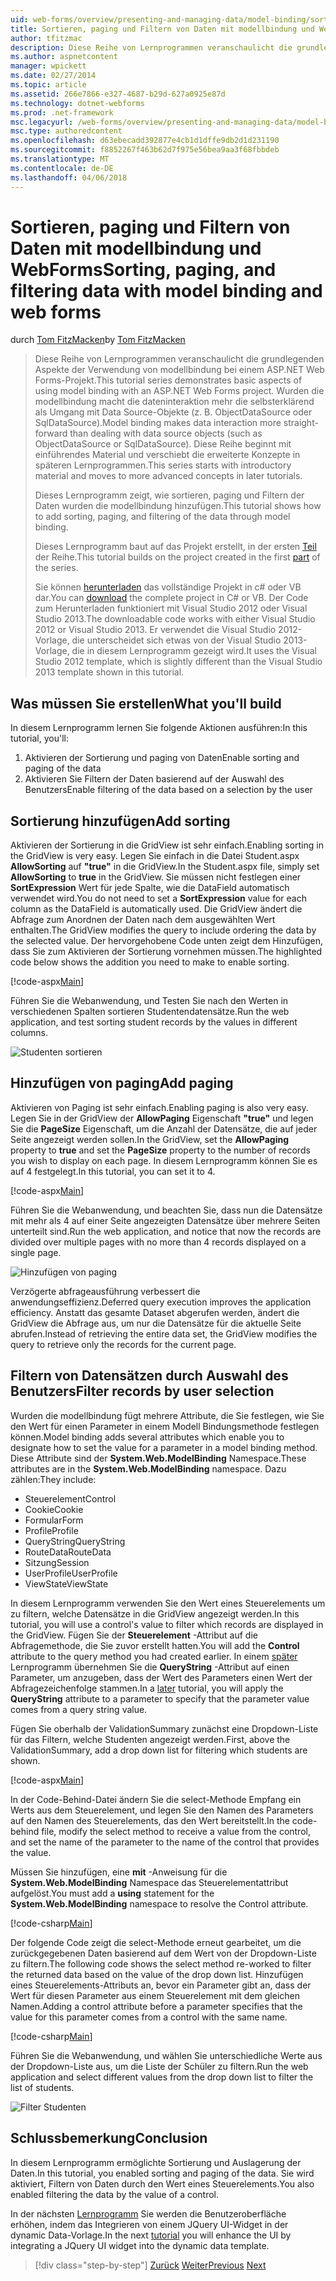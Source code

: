 ```yaml
---
uid: web-forms/overview/presenting-and-managing-data/model-binding/sorting-paging-and-filtering-data
title: Sortieren, paging und Filtern von Daten mit modellbindung und WebForms | Microsoft Docs
author: tfitzmac
description: Diese Reihe von Lernprogrammen veranschaulicht die grundlegenden Aspekte der Verwendung von modellbindung bei einem ASP.NET Web Forms-Projekt. Wurden die modellbindung macht die dateninteraktion Weitere gerade-...
ms.author: aspnetcontent
manager: wpickett
ms.date: 02/27/2014
ms.topic: article
ms.assetid: 266e7866-e327-4687-b29d-627a0925e87d
ms.technology: dotnet-webforms
ms.prod: .net-framework
msc.legacyurl: /web-forms/overview/presenting-and-managing-data/model-binding/sorting-paging-and-filtering-data
msc.type: authoredcontent
ms.openlocfilehash: d63ebecadd392877e4cb1d1dffe9db2d1d231190
ms.sourcegitcommit: f8852267f463b62d7f975e56bea9aa3f68fbbdeb
ms.translationtype: MT
ms.contentlocale: de-DE
ms.lasthandoff: 04/06/2018
---
```

<a name="sorting-paging-and-filtering-data-with-model-binding-and-web-forms"></a><span data-ttu-id="e4721-104">Sortieren, paging und Filtern von Daten mit modellbindung und WebForms</span><span class="sxs-lookup"><span data-stu-id="e4721-104">Sorting, paging, and filtering data with model binding and web forms</span></span>
====================
<span data-ttu-id="e4721-105">durch [Tom FitzMacken](https://github.com/tfitzmac)</span><span class="sxs-lookup"><span data-stu-id="e4721-105">by [Tom FitzMacken](https://github.com/tfitzmac)</span></span>

> <span data-ttu-id="e4721-106">Diese Reihe von Lernprogrammen veranschaulicht die grundlegenden Aspekte der Verwendung von modellbindung bei einem ASP.NET Web Forms-Projekt.</span><span class="sxs-lookup"><span data-stu-id="e4721-106">This tutorial series demonstrates basic aspects of using model binding with an ASP.NET Web Forms project.</span></span> <span data-ttu-id="e4721-107">Wurden die modellbindung macht die dateninteraktion mehr die selbsterklärend als Umgang mit Data Source-Objekte (z. B. ObjectDataSource oder SqlDataSource).</span><span class="sxs-lookup"><span data-stu-id="e4721-107">Model binding makes data interaction more straight-forward than dealing with data source objects (such as ObjectDataSource or SqlDataSource).</span></span> <span data-ttu-id="e4721-108">Diese Reihe beginnt mit einführendes Material und verschiebt die erweiterte Konzepte in späteren Lernprogrammen.</span><span class="sxs-lookup"><span data-stu-id="e4721-108">This series starts with introductory material and moves to more advanced concepts in later tutorials.</span></span>
> 
> <span data-ttu-id="e4721-109">Dieses Lernprogramm zeigt, wie sortieren, paging und Filtern der Daten wurden die modellbindung hinzufügen.</span><span class="sxs-lookup"><span data-stu-id="e4721-109">This tutorial shows how to add sorting, paging, and filtering of the data through model binding.</span></span>
> 
> <span data-ttu-id="e4721-110">Dieses Lernprogramm baut auf das Projekt erstellt, in der ersten [Teil](retrieving-data.md) der Reihe.</span><span class="sxs-lookup"><span data-stu-id="e4721-110">This tutorial builds on the project created in the first [part](retrieving-data.md) of the series.</span></span>
> 
> <span data-ttu-id="e4721-111">Sie können [herunterladen](https://go.microsoft.com/fwlink/?LinkId=286116) das vollständige Projekt in c# oder VB dar.</span><span class="sxs-lookup"><span data-stu-id="e4721-111">You can [download](https://go.microsoft.com/fwlink/?LinkId=286116) the complete project in C# or VB.</span></span> <span data-ttu-id="e4721-112">Der Code zum Herunterladen funktioniert mit Visual Studio 2012 oder Visual Studio 2013.</span><span class="sxs-lookup"><span data-stu-id="e4721-112">The downloadable code works with either Visual Studio 2012 or Visual Studio 2013.</span></span> <span data-ttu-id="e4721-113">Er verwendet die Visual Studio 2012-Vorlage, die unterscheidet sich etwas von der Visual Studio 2013-Vorlage, die in diesem Lernprogramm gezeigt wird.</span><span class="sxs-lookup"><span data-stu-id="e4721-113">It uses the Visual Studio 2012 template, which is slightly different than the Visual Studio 2013 template shown in this tutorial.</span></span>


## <a name="what-youll-build"></a><span data-ttu-id="e4721-114">Was müssen Sie erstellen</span><span class="sxs-lookup"><span data-stu-id="e4721-114">What you'll build</span></span>

<span data-ttu-id="e4721-115">In diesem Lernprogramm lernen Sie folgende Aktionen ausführen:</span><span class="sxs-lookup"><span data-stu-id="e4721-115">In this tutorial, you'll:</span></span>

1. <span data-ttu-id="e4721-116">Aktivieren der Sortierung und paging von Daten</span><span class="sxs-lookup"><span data-stu-id="e4721-116">Enable sorting and paging of the data</span></span>
2. <span data-ttu-id="e4721-117">Aktivieren Sie Filtern der Daten basierend auf der Auswahl des Benutzers</span><span class="sxs-lookup"><span data-stu-id="e4721-117">Enable filtering of the data based on a selection by the user</span></span>

## <a name="add-sorting"></a><span data-ttu-id="e4721-118">Sortierung hinzufügen</span><span class="sxs-lookup"><span data-stu-id="e4721-118">Add sorting</span></span>

<span data-ttu-id="e4721-119">Aktivieren der Sortierung in die GridView ist sehr einfach.</span><span class="sxs-lookup"><span data-stu-id="e4721-119">Enabling sorting in the GridView is very easy.</span></span> <span data-ttu-id="e4721-120">Legen Sie einfach in die Datei Student.aspx **AllowSorting** auf **"true"** in die GridView.</span><span class="sxs-lookup"><span data-stu-id="e4721-120">In the Student.aspx file, simply set **AllowSorting** to **true** in the GridView.</span></span> <span data-ttu-id="e4721-121">Sie müssen nicht festlegen einer **SortExpression** Wert für jede Spalte, wie die DataField automatisch verwendet wird.</span><span class="sxs-lookup"><span data-stu-id="e4721-121">You do not need to set a **SortExpression** value for each column as the DataField is automatically used.</span></span> <span data-ttu-id="e4721-122">Die GridView ändert die Abfrage zum Anordnen der Daten nach dem ausgewählten Wert enthalten.</span><span class="sxs-lookup"><span data-stu-id="e4721-122">The GridView modifies the query to include ordering the data by the selected value.</span></span> <span data-ttu-id="e4721-123">Der hervorgehobene Code unten zeigt dem Hinzufügen, dass Sie zum Aktivieren der Sortierung vornehmen müssen.</span><span class="sxs-lookup"><span data-stu-id="e4721-123">The highlighted code below shows the addition you need to make to enable sorting.</span></span>

[!code-aspx[Main](sorting-paging-and-filtering-data/samples/sample1.aspx?highlight=5)]

<span data-ttu-id="e4721-124">Führen Sie die Webanwendung, und Testen Sie nach den Werten in verschiedenen Spalten sortieren Studentendatensätze.</span><span class="sxs-lookup"><span data-stu-id="e4721-124">Run the web application, and test sorting student records by the values in different columns.</span></span>

![Studenten sortieren](sorting-paging-and-filtering-data/_static/image2.png)

## <a name="add-paging"></a><span data-ttu-id="e4721-126">Hinzufügen von paging</span><span class="sxs-lookup"><span data-stu-id="e4721-126">Add paging</span></span>

<span data-ttu-id="e4721-127">Aktivieren von Paging ist sehr einfach.</span><span class="sxs-lookup"><span data-stu-id="e4721-127">Enabling paging is also very easy.</span></span> <span data-ttu-id="e4721-128">Legen Sie in der GridView der **AllowPaging** Eigenschaft **"true"** und legen Sie die **PageSize** Eigenschaft, um die Anzahl der Datensätze, die auf jeder Seite angezeigt werden sollen.</span><span class="sxs-lookup"><span data-stu-id="e4721-128">In the GridView, set the **AllowPaging** property to **true** and set the **PageSize** property to the number of records you wish to display on each page.</span></span> <span data-ttu-id="e4721-129">In diesem Lernprogramm können Sie es auf 4 festgelegt.</span><span class="sxs-lookup"><span data-stu-id="e4721-129">In this tutorial, you can set it to 4.</span></span>

[!code-aspx[Main](sorting-paging-and-filtering-data/samples/sample2.aspx?highlight=5)]

<span data-ttu-id="e4721-130">Führen Sie die Webanwendung, und beachten Sie, dass nun die Datensätze mit mehr als 4 auf einer Seite angezeigten Datensätze über mehrere Seiten unterteilt sind.</span><span class="sxs-lookup"><span data-stu-id="e4721-130">Run the web application, and notice that now the records are divided over multiple pages with no more than 4 records displayed on a single page.</span></span>

![Hinzufügen von paging](sorting-paging-and-filtering-data/_static/image4.png)

<span data-ttu-id="e4721-132">Verzögerte abfrageausführung verbessert die anwendungseffizienz.</span><span class="sxs-lookup"><span data-stu-id="e4721-132">Deferred query execution improves the application efficiency.</span></span> <span data-ttu-id="e4721-133">Anstatt das gesamte Dataset abgerufen werden, ändert die GridView die Abfrage aus, um nur die Datensätze für die aktuelle Seite abrufen.</span><span class="sxs-lookup"><span data-stu-id="e4721-133">Instead of retrieving the entire data set, the GridView modifies the query to retrieve only the records for the current page.</span></span>

## <a name="filter-records-by-user-selection"></a><span data-ttu-id="e4721-134">Filtern von Datensätzen durch Auswahl des Benutzers</span><span class="sxs-lookup"><span data-stu-id="e4721-134">Filter records by user selection</span></span>

<span data-ttu-id="e4721-135">Wurden die modellbindung fügt mehrere Attribute, die Sie festlegen, wie Sie den Wert für einen Parameter in einem Modell Bindungsmethode festlegen können.</span><span class="sxs-lookup"><span data-stu-id="e4721-135">Model binding adds several attributes which enable you to designate how to set the value for a parameter in a model binding method.</span></span> <span data-ttu-id="e4721-136">Diese Attribute sind der **System.Web.ModelBinding** Namespace.</span><span class="sxs-lookup"><span data-stu-id="e4721-136">These attributes are in the **System.Web.ModelBinding** namespace.</span></span> <span data-ttu-id="e4721-137">Dazu zählen:</span><span class="sxs-lookup"><span data-stu-id="e4721-137">They include:</span></span>

- <span data-ttu-id="e4721-138">Steuerelement</span><span class="sxs-lookup"><span data-stu-id="e4721-138">Control</span></span>
- <span data-ttu-id="e4721-139">Cookie</span><span class="sxs-lookup"><span data-stu-id="e4721-139">Cookie</span></span>
- <span data-ttu-id="e4721-140">Formular</span><span class="sxs-lookup"><span data-stu-id="e4721-140">Form</span></span>
- <span data-ttu-id="e4721-141">Profile</span><span class="sxs-lookup"><span data-stu-id="e4721-141">Profile</span></span>
- <span data-ttu-id="e4721-142">QueryString</span><span class="sxs-lookup"><span data-stu-id="e4721-142">QueryString</span></span>
- <span data-ttu-id="e4721-143">RouteData</span><span class="sxs-lookup"><span data-stu-id="e4721-143">RouteData</span></span>
- <span data-ttu-id="e4721-144">Sitzung</span><span class="sxs-lookup"><span data-stu-id="e4721-144">Session</span></span>
- <span data-ttu-id="e4721-145">UserProfile</span><span class="sxs-lookup"><span data-stu-id="e4721-145">UserProfile</span></span>
- <span data-ttu-id="e4721-146">ViewState</span><span class="sxs-lookup"><span data-stu-id="e4721-146">ViewState</span></span>

<span data-ttu-id="e4721-147">In diesem Lernprogramm verwenden Sie den Wert eines Steuerelements um zu filtern, welche Datensätze in die GridView angezeigt werden.</span><span class="sxs-lookup"><span data-stu-id="e4721-147">In this tutorial, you will use a control's value to filter which records are displayed in the GridView.</span></span> <span data-ttu-id="e4721-148">Fügen Sie der **Steuerelement** -Attribut auf die Abfragemethode, die Sie zuvor erstellt hatten.</span><span class="sxs-lookup"><span data-stu-id="e4721-148">You will add the **Control** attribute to the query method you had created earlier.</span></span> <span data-ttu-id="e4721-149">In einem [später](using-query-string-values-to-retrieve-data.md) Lernprogramm übernehmen Sie die **QueryString** -Attribut auf einen Parameter, um anzugeben, dass der Wert des Parameters einen Wert der Abfragezeichenfolge stammen.</span><span class="sxs-lookup"><span data-stu-id="e4721-149">In a [later](using-query-string-values-to-retrieve-data.md) tutorial, you will apply the **QueryString** attribute to a parameter to specify that the parameter value comes from a query string value.</span></span>

<span data-ttu-id="e4721-150">Fügen Sie oberhalb der ValidationSummary zunächst eine Dropdown-Liste für das Filtern, welche Studenten angezeigt werden.</span><span class="sxs-lookup"><span data-stu-id="e4721-150">First, above the ValidationSummary, add a drop down list for filtering which students are shown.</span></span>

[!code-aspx[Main](sorting-paging-and-filtering-data/samples/sample3.aspx?highlight=3-11)]

<span data-ttu-id="e4721-151">In der Code-Behind-Datei ändern Sie die select-Methode Empfang ein Werts aus dem Steuerelement, und legen Sie den Namen des Parameters auf den Namen des Steuerelements, das den Wert bereitstellt.</span><span class="sxs-lookup"><span data-stu-id="e4721-151">In the code-behind file, modify the select method to receive a value from the control, and set the name of the parameter to the name of the control that provides the value.</span></span>

<span data-ttu-id="e4721-152">Müssen Sie hinzufügen, eine **mit** -Anweisung für die **System.Web.ModelBinding** Namespace das Steuerelementattribut aufgelöst.</span><span class="sxs-lookup"><span data-stu-id="e4721-152">You must add a **using** statement for the **System.Web.ModelBinding** namespace to resolve the Control attribute.</span></span>

[!code-csharp[Main](sorting-paging-and-filtering-data/samples/sample4.cs)]

<span data-ttu-id="e4721-153">Der folgende Code zeigt die select-Methode erneut gearbeitet, um die zurückgegebenen Daten basierend auf dem Wert von der Dropdown-Liste zu filtern.</span><span class="sxs-lookup"><span data-stu-id="e4721-153">The following code shows the select method re-worked to filter the returned data based on the value of the drop down list.</span></span> <span data-ttu-id="e4721-154">Hinzufügen eines Steuerelements-Attributs an, bevor ein Parameter gibt an, dass der Wert für diesen Parameter aus einem Steuerelement mit dem gleichen Namen.</span><span class="sxs-lookup"><span data-stu-id="e4721-154">Adding a control attribute before a parameter specifies that the value for this parameter comes from a control with the same name.</span></span>

[!code-csharp[Main](sorting-paging-and-filtering-data/samples/sample5.cs)]

<span data-ttu-id="e4721-155">Führen Sie die Webanwendung, und wählen Sie unterschiedliche Werte aus der Dropdown-Liste aus, um die Liste der Schüler zu filtern.</span><span class="sxs-lookup"><span data-stu-id="e4721-155">Run the web application and select different values from the drop down list to filter the list of students.</span></span>

![Filter Studenten](sorting-paging-and-filtering-data/_static/image6.png)

## <a name="conclusion"></a><span data-ttu-id="e4721-157">Schlussbemerkung</span><span class="sxs-lookup"><span data-stu-id="e4721-157">Conclusion</span></span>

<span data-ttu-id="e4721-158">In diesem Lernprogramm ermöglichte Sortierung und Auslagerung der Daten.</span><span class="sxs-lookup"><span data-stu-id="e4721-158">In this tutorial, you enabled sorting and paging of the data.</span></span> <span data-ttu-id="e4721-159">Sie wird aktiviert, Filtern von Daten durch den Wert eines Steuerelements.</span><span class="sxs-lookup"><span data-stu-id="e4721-159">You also enabled filtering the data by the value of a control.</span></span>

<span data-ttu-id="e4721-160">In der nächsten [Lernprogramm](integrating-jquery-ui.md) Sie werden die Benutzeroberfläche erhöhen, indem das Integrieren von einem JQuery UI-Widget in der dynamic Data-Vorlage.</span><span class="sxs-lookup"><span data-stu-id="e4721-160">In the next [tutorial](integrating-jquery-ui.md) you will enhance the UI by integrating a JQuery UI widget into the dynamic data template.</span></span>

> [!div class="step-by-step"]
> <span data-ttu-id="e4721-161">[Zurück](updating-deleting-and-creating-data.md)
> [Weiter](integrating-jquery-ui.md)</span><span class="sxs-lookup"><span data-stu-id="e4721-161">[Previous](updating-deleting-and-creating-data.md)
[Next](integrating-jquery-ui.md)</span></span>
